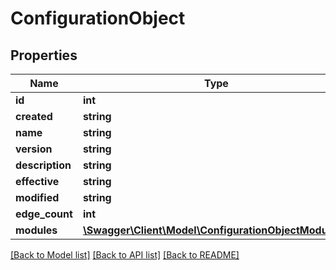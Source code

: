 # ConfigurationObject

## Properties
Name | Type | Description | Notes
------------ | ------------- | ------------- | -------------
**id** | **int** |  | [optional] 
**created** | **string** |  | [optional] 
**name** | **string** |  | [optional] 
**version** | **string** |  | [optional] 
**description** | **string** |  | [optional] 
**effective** | **string** |  | [optional] 
**modified** | **string** |  | [optional] 
**edge_count** | **int** |  | [optional] 
**modules** | [**\Swagger\Client\Model\ConfigurationObjectModules[]**](ConfigurationObjectModules.md) |  | [optional] 

[[Back to Model list]](../README.md#documentation-for-models) [[Back to API list]](../README.md#documentation-for-api-endpoints) [[Back to README]](../README.md)


